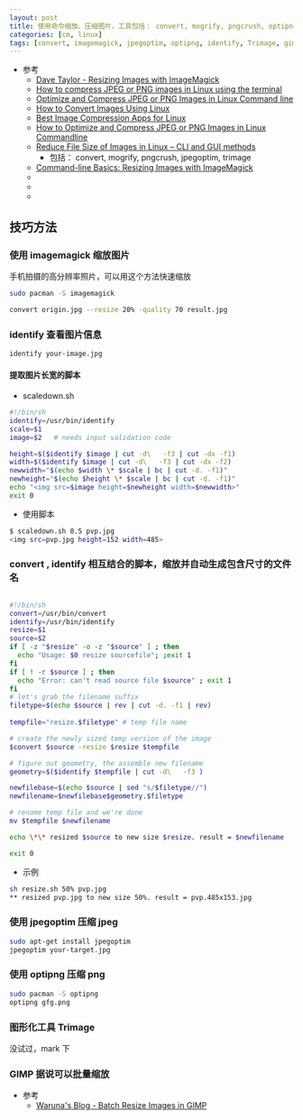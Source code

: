 ```yaml
---
layout: post
title: 使用命令缩放、压缩图片，工具包括： convert, mogrify, pngcrush, optipng, jpegoptim, trimage, gimp
categories: [cm, linux]
tags: [convert, imagemagick, jpegoptim, optipng, identify, Trimage, gimp]
---
```


* 参考
  * [Dave Taylor - Resizing Images with ImageMagick](https://www.linuxjournal.com/content/resizing-images-imagemagick)
  * [How to compress JPEG or PNG images in Linux using the terminal](https://net2.com/how-to-compress-jpeg-or-png-images-in-linux-using-the-terminal/)
  * [Optimize and Compress JPEG or PNG Images in Linux Command line](https://www.geeksforgeeks.org/optimize-and-compress-jpeg-or-png-images-in-linux-command-line/)
  * [How to Convert Images Using Linux](https://www.lifewire.com/convert-linux-command-unix-command-4097060)
  * [Best Image Compression Apps for Linux](https://linuxhint.com/image-compression-apps-linux/)
  * [How to Optimize and Compress JPEG or PNG Images in Linux Commandline](https://www.tecmint.com/optimize-and-compress-jpeg-or-png-batch-images-linux-commandline/)
  * [Reduce File Size of Images in Linux – CLI and GUI methods](https://www.journaldev.com/43692/reduce-file-size-of-images-linux)
    * 包括： convert, mogrify, pngcrush, jpegoptim, trimage
  * [Command-line Basics: Resizing Images with ImageMagick](https://www.digitalocean.com/community/tutorials/workflow-resizing-images-with-imagemagick)
  * []()
  * []()
  * []()

## 技巧方法

### 使用 imagemagick 缩放图片

手机拍摄的高分辨率照片，可以用这个方法快速缩放

~~~bash
sudo pacman -S imagemagick

convert origin.jpg --resize 20% -quality 70 result.jpg
~~~


### identify 查看图片信息

~~~bash
identify your-image.jpg
~~~

#### 提取图片长宽的脚本

* scaledown.sh

~~~bash
#!/bin/sh
identify=/usr/bin/identify
scale=$1
image=$2   # needs input validation code

height=$($identify $image | cut -d\   -f3 | cut -dx -f1)
width=$($identify $image | cut -d\   -f3 | cut -dx -f2)
newwidth="$(echo $width \* $scale | bc | cut -d. -f1)"
newheight="$(echo $height \* $scale | bc | cut -d. -f1)"
echo "<img src=$image height=$newheight width=$newwidth>"
exit 0
~~~

* 使用脚本

~~~bash
$ scaledown.sh 0.5 pvp.jpg
<img src=pvp.jpg height=152 width=485>
~~~


### convert , identify 相互结合的脚本，缩放并自动生成包含尺寸的文件名

~~~bash

#!/bin/sh
convert=/usr/bin/convert
identify=/usr/bin/identify
resize=$1
source=$2
if [ -z "$resize" -o -z "$source" ] ; then
  echo "Usage: $0 resize sourcefile"; ;exit 1
fi
if [ ! -r $source ] ; then
  echo "Error: can't read source file $source" ; exit 1
fi
# let's grab the filename suffix
filetype=$(echo $source | rev | cut -d. -f1 | rev)
 
tempfile="resize.$filetype" # temp file name

# create the newly sized temp version of the image
$convert $source -resize $resize $tempfile

# figure out geometry, the assemble new filename
geometry=$($identify $tempfile | cut -d\   -f3 )

newfilebase=$(echo $source | sed "s/$filetype//")
newfilename=$newfilebase$geometry.$filetype

# rename temp file and we're done
mv $tempfile $newfilename

echo \*\* resized $source to new size $resize. result = $newfilename

exit 0
~~~


* 示例

~~~bash
sh resize.sh 50% pvp.jpg
** resized pvp.jpg to new size 50%. result = pvp.485x153.jpg
~~~


### 使用 jpegoptim 压缩 jpeg

~~~bash
sudo apt-get install jpegoptim
jpegoptim your-target.jpg
~~~


### 使用 optipng 压缩 png

~~~bash
sudo pacman -S optipng
optipng gfg.png
~~~


### 图形化工具 Trimage

没试过，mark 下



### GIMP 据说可以批量缩放

* 参考
  * [Waruna's Blog - Batch Resize Images in GIMP](http://warunapw.blogspot.com/2010/01/batch-resize-images-in-gimp.html)










